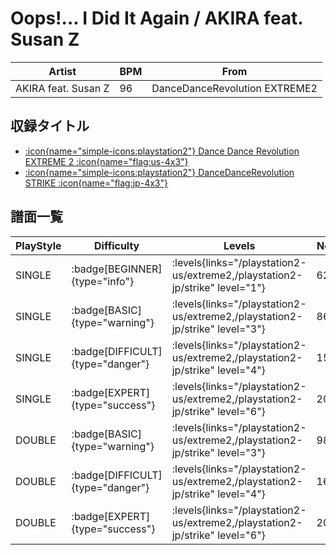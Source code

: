 # Oops!... I Did It Again / AKIRA feat. Susan Z

|Artist|BPM|From|
|------|---|----|
|AKIRA feat. Susan Z|96|DanceDanceRevolution EXTREME2|

## 収録タイトル

- [:icon{name="simple-icons:playstation2"} Dance Dance Revolution EXTREME 2 :icon{name="flag:us-4x3"}](/playstation2-us/extreme2)
- [:icon{name="simple-icons:playstation2"} DanceDanceRevolution STRIKE :icon{name="flag:jp-4x3"}](/playstation2-jp/strike)

## 譜面一覧

|PlayStyle|Difficulty|Levels|Notes|Movie|
|---------|----------|------|-----|-----|
|SINGLE| :badge[BEGINNER]{type="info"}| :levels{links="/playstation2-us/extreme2,/playstation2-jp/strike" level="1"}|62/0||
|SINGLE| :badge[BASIC]{type="warning"}| :levels{links="/playstation2-us/extreme2,/playstation2-jp/strike" level="3"}|86/2||
|SINGLE| :badge[DIFFICULT]{type="danger"}| :levels{links="/playstation2-us/extreme2,/playstation2-jp/strike" level="4"}|156/1||
|SINGLE| :badge[EXPERT]{type="success"}| :levels{links="/playstation2-us/extreme2,/playstation2-jp/strike" level="6"}|200/3||
|DOUBLE| :badge[BASIC]{type="warning"}| :levels{links="/playstation2-us/extreme2,/playstation2-jp/strike" level="3"}|98/2||
|DOUBLE| :badge[DIFFICULT]{type="danger"}| :levels{links="/playstation2-us/extreme2,/playstation2-jp/strike" level="4"}|160/1||
|DOUBLE| :badge[EXPERT]{type="success"}| :levels{links="/playstation2-us/extreme2,/playstation2-jp/strike" level="6"}|201/4||
